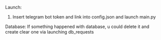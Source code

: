 Launch:
1. Insert telegram bot token and link into config.json and launch main.py

Database:
If something happened with database, u could delete it and create clear one via launching db_requests
